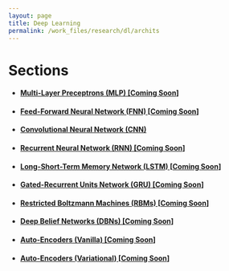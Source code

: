 ```yaml
---
layout: page
title: Deep Learning
permalink: /work_files/research/dl/archits
---
```


# Sections

* #### [Multi-Layer Preceptrons (MLP) [**Coming Soon**]](/work_files/research/dl/1)

* #### [Feed-Forward Neural Network (FNN) [**Coming Soon**]](/work_files/research/dl/2)

* #### [Convolutional Neural Network (CNN)](/work_files/research/dl/cnnx)

* #### [Recurrent Neural Network (RNN) [**Coming Soon**]](/work_files/research/dl/4)

* #### [Long-Short-Term Memory Network (LSTM) [**Coming Soon**]](/work_files/research/dl/5)

* #### [Gated-Recurrent Units Network (GRU) [**Coming Soon**]](/work_files/research/dl/6)

* #### [Restricted Boltzmann Machines (RBMs) [**Coming Soon**]](/work_files/research/dl/7)

* #### [Deep Belief Networks (DBNs) [**Coming Soon**]](/work_files/research/dl/8)

* #### [Auto-Encoders (Vanilla) [**Coming Soon**]](/work_files/research/dl/9)

* #### [Auto-Encoders (Variational) [**Coming Soon**]](/work_files/research/dl/10)
